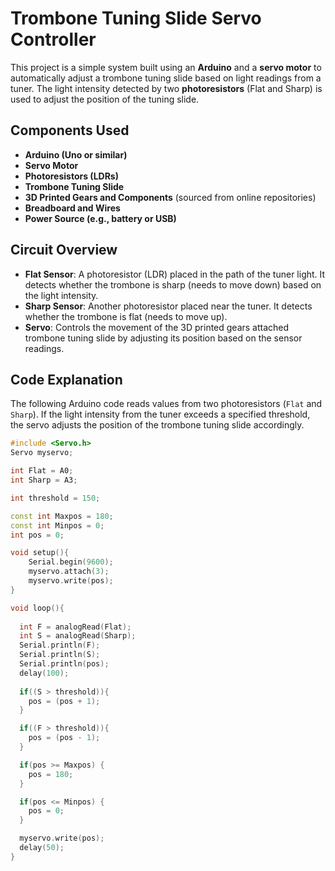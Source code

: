 # Trombone Tuning Slide Servo Controller

This project is a simple system built using an **Arduino** and a **servo motor** to automatically adjust a trombone tuning slide based on light readings from a tuner. The light intensity detected by two **photoresistors** (Flat and Sharp) is used to adjust the position of the tuning slide. 

## Components Used

- **Arduino (Uno or similar)**
- **Servo Motor**
- **Photoresistors (LDRs)**
- **Trombone Tuning Slide**
- **3D Printed Gears and Components** (sourced from online repositories)
- **Breadboard and Wires**
- **Power Source (e.g., battery or USB)**

## Circuit Overview

- **Flat Sensor**: A photoresistor (LDR) placed in the path of the tuner light. It detects whether the trombone is sharp (needs to move down) based on the light intensity.
- **Sharp Sensor**: Another photoresistor placed near the tuner. It detects whether the trombone is flat (needs to move up).
- **Servo**: Controls the movement of the 3D printed gears attached trombone tuning slide by adjusting its position based on the sensor readings.

## Code Explanation

The following Arduino code reads values from two photoresistors (`Flat` and `Sharp`). If the light intensity from the tuner exceeds a specified threshold, the servo adjusts the position of the trombone tuning slide accordingly.

```cpp
#include <Servo.h>
Servo myservo;

int Flat = A0; 
int Sharp = A3;

int threshold = 150; 

const int Maxpos = 180;
const int Minpos = 0;
int pos = 0; 

void setup(){
    Serial.begin(9600); 
    myservo.attach(3);
    myservo.write(pos);
}

void loop(){
  
  int F = analogRead(Flat);
  int S = analogRead(Sharp);
  Serial.println(F);
  Serial.println(S);
  Serial.println(pos);
  delay(100);
   
  if((S > threshold)){
    pos = (pos + 1);
  }

  if((F > threshold)){
    pos = (pos - 1);
  }

  if(pos >= Maxpos) { 
    pos = 180;
  }

  if(pos <= Minpos) {
    pos = 0;
  }

  myservo.write(pos);
  delay(50);
}
